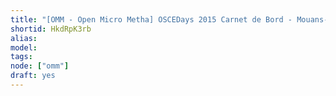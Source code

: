 ```yaml
---
title: "[OMM - Open Micro Metha] OSCEDays 2015 Carnet de Bord - Mouans-Sartoux"
shortid: HkdRpK3rb
alias:
model:
tags:
node: ["omm"]
draft: yes
---
```

